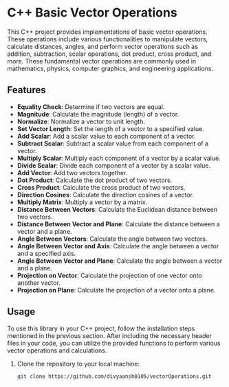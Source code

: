 # C++ Basic Vector Operations

This C++ project provides implementations of basic vector operations. These operations include various functionalities to manipulate vectors, calculate distances, angles, and perform vector operations such as addition, subtraction, scalar operations, dot product, cross product, and more. These fundamental vector operations are commonly used in mathematics, physics, computer graphics, and engineering applications.

## Features

- **Equality Check**: Determine if two vectors are equal.
- **Magnitude**: Calculate the magnitude (length) of a vector.
- **Normalize**: Normalize a vector to unit length.
- **Set Vector Length**: Set the length of a vector to a specified value.
- **Add Scalar**: Add a scalar value to each component of a vector.
- **Subtract Scalar**: Subtract a scalar value from each component of a vector.
- **Multiply Scalar**: Multiply each component of a vector by a scalar value.
- **Divide Scalar**: Divide each component of a vector by a scalar value.
- **Add Vector**: Add two vectors together.
- **Dot Product**: Calculate the dot product of two vectors.
- **Cross Product**: Calculate the cross product of two vectors.
- **Direction Cosines**: Calculate the direction cosines of a vector.
- **Multiply Matrix**: Multiply a vector by a matrix.
- **Distance Between Vectors**: Calculate the Euclidean distance between two vectors.
- **Distance Between Vector and Plane**: Calculate the distance between a vector and a plane.
- **Angle Between Vectors**: Calculate the angle between two vectors.
- **Angle Between Vector and Axis**: Calculate the angle between a vector and a specified axis.
- **Angle Between Vector and Plane**: Calculate the angle between a vector and a plane.
- **Projection on Vector**: Calculate the projection of one vector onto another vector.
- **Projection on Plane**: Calculate the projection of a vector onto a plane.

## Usage

To use this library in your C++ project, follow the installation steps mentioned in the previous section. 
After including the necessary header files in your code, you can utilize the provided functions to perform various vector operations and calculations.

1. Clone the repository to your local machine:

   ```bash
   git clone https://github.com/divyaansh0105/vectorOperations.git
